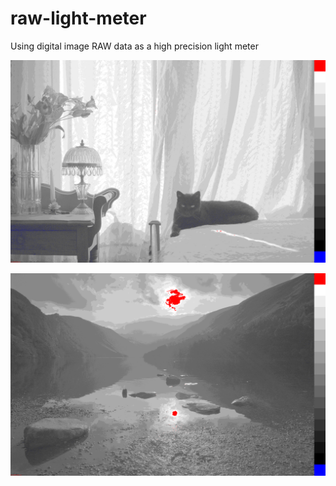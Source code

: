 # raw-light-meter
Using digital image RAW data as a high precision light meter

![raw-light-meter](/blackcatzonesystem.png)

![raw-light-meter](/wicklowzonesystem.png)
